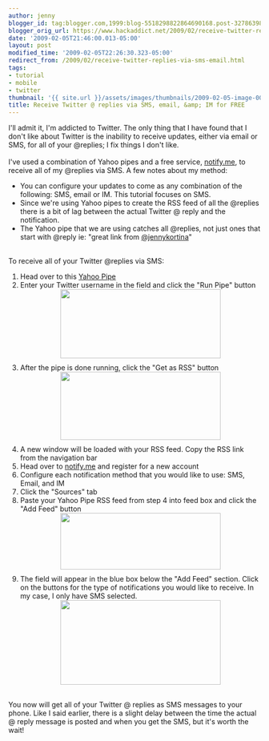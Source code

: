```yaml
---
author: jenny
blogger_id: tag:blogger.com,1999:blog-5518298822864690168.post-3278639883691681489
blogger_orig_url: https://www.hackaddict.net/2009/02/receive-twitter-replies-via-sms-email.html
date: '2009-02-05T21:46:00.013-05:00'
layout: post
modified_time: '2009-02-05T22:26:30.323-05:00'
redirect_from: /2009/02/receive-twitter-replies-via-sms-email.html
tags:
- tutorial
- mobile
- twitter
thumbnail: '{{ site.url }}/assets/images/thumbnails/2009-02-05-image-0000.png'
title: Receive Twitter @ replies via SMS, email, &amp; IM for FREE
---
```


I'll admit it, I'm addicted to Twitter.    The only thing that I have found that I don't like about Twitter is the inability to receive updates, either via email or SMS, for all of your @replies; I fix things I don't like.<br/><br/>I've used a combination of Yahoo pipes and a free service, <a href="http://notify.me/">notify.me</a>, to receive all of my @replies via SMS.      A few notes about my method:<br/><ul><li>You can configure your updates to come as any combination of the following: SMS, email or IM.   This tutorial focuses on SMS.<br/></li><li>Since we're using Yahoo pipes to create the RSS feed of all the @replies there is a bit of lag between the actual Twitter @ reply and the notification.</li><li>The Yahoo pipe that we are using catches all @replies, not just ones that start with @reply ie: "great link from <a href="http://twitter.com/jennykortina">@jennykortina</a>"<br/></li></ul><br/>To receive all of your Twitter @replies via SMS:<ol><li>Head over to this <a href="http://pipes.yahoo.com/geekygirldawn/ea0f9c9d6e951617143d4def230d4d3b">Yahoo Pipe</a></li><li>Enter your Twitter username in the field and click the "Run Pipe" button<img alt="" border="0" id="BLOGGER_PHOTO_ID_5299515104605404418" src="{{ site.url }}/assets/images/2009-02-05-image-0000.png" style="margin: 0px auto 10px; display: block; text-align: center;  width: 320px; height: 138px;"/></li><li>After the pipe is done running, click the "Get as RSS" button<img alt="" border="0" id="BLOGGER_PHOTO_ID_5299515308084629202" src="{{ site.url }}/assets/images/2009-02-05-image-0001.png" style="margin: 0px auto 10px; display: block; text-align: center;  width: 320px; height: 136px;"/></li><li>A new window will be loaded with your RSS feed.  Copy the RSS link from the navigation bar</li><li>Head over to <a href="http://notify.me/">notify.me</a> and register for a new account</li><li>Configure each notification method that you would like to use: SMS, Email, and IM</li><li>Click the "Sources" tab</li><li>Paste your Yahoo Pipe RSS feed from step 4 into feed box and click the "Add Feed" button<img alt="" border="0" id="BLOGGER_PHOTO_ID_5299515795593475074" src="{{ site.url }}/assets/images/2009-02-05-image-0002.png" style="margin: 0px auto 10px; display: block; text-align: center;  width: 320px; height: 113px;"/></li><li>The field will appear in the blue box below the "Add Feed" section.  Click on the buttons for the type of notifications you would like to receive.  In my case, I only have SMS selected.<img alt="" border="0" id="BLOGGER_PHOTO_ID_5299516162125841410" src="{{ site.url }}/assets/images/2009-02-05-image-0003.png" style="margin: 0px auto 10px; display: block; text-align: center;  width: 320px; height: 169px;"/></li></ol><br/>You now will get all of your Twitter @ replies as SMS messages to your phone.  Like I said earlier, there is a slight delay between the time the actual @ reply message is posted and when you get the SMS, but it's worth the wait!<a href="http://twitter.com/jennykortina"><br/></a>